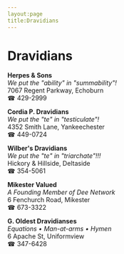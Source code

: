 ```yaml
---
layout:page
title:Dravidians
---
```

# Dravidians

**Herpes & Sons**  
_We put the "ability" in "summability"!_  
7067 Regent Parkway, Echoburn  
☎ 429-2999



**Cordia P. Dravidians**  
_We put the "te" in "testiculate"!_  
4352 Smith Lane, Yankeechester  
☎ 449-0724



**Wilber's Dravidians**  
_We put the "te" in "triarchate"!!!_  
Hickory & Hillside, Deltaside  
☎ 354-5061



**Mikester Valued**  
_A Founding Member of Dee Network_  
6 Fenchurch Road, Mikester  
☎ 673-3322



**G. Oldest Dravidianses**  
_Equations • Man-at-arms • Hymen_  
6 Apache St, Uniformview  
☎ 347-6428



